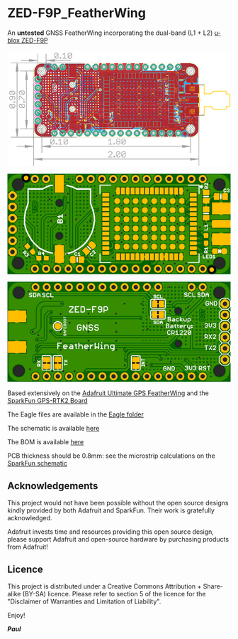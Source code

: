# ZED-F9P_FeatherWing


An **untested** GNSS FeatherWing incorporating the dual-band (L1 + L2) [u-blox ZED-F9P](https://www.u-blox.com/en/product/zed-f9p-module)

![Dimensions](https://github.com/PaulZC/ZED-F9P_FeatherWing/blob/master/img/Dimensions.PNG)

![Top](https://github.com/PaulZC/ZED-F9P_FeatherWing/blob/master/img/Top.JPG)

![Bottom](https://github.com/PaulZC/ZED-F9P_FeatherWing/blob/master/img/Bottom.JPG)

Based extensively on the [Adafruit Ultimate GPS FeatherWing](https://www.adafruit.com/product/3133) and the
[SparkFun GPS-RTK2 Board](https://www.sparkfun.com/products/15136)

The Eagle files are available in the [Eagle folder](https://github.com/PaulZC/ZED-F9P_FeatherWing/tree/master/Eagle)

The schematic is available [here](https://github.com/PaulZC/ZED-F9P_FeatherWing/blob/master/img/Schematic.PNG)

The BOM is available [here](https://github.com/PaulZC/ZED-F9P_FeatherWing/blob/master/BOM.pdf)

PCB thickness should be 0.8mm: see the microstrip calculations on the [SparkFun schematic](https://cdn.sparkfun.com/assets/9/a/0/0/a/Qwiic_GPS-RTK2_-_ublox_ZED-F9P.pdf)

## Acknowledgements

This project would not have been possible without the open source designs kindly provided by both Adafruit and SparkFun. Their work is gratefully acknowledged.

Adafruit invests time and resources providing this open source design, please support Adafruit and open-source hardware by purchasing products from Adafruit!

## Licence

This project is distributed under a Creative Commons Attribution + Share-alike (BY-SA) licence.
Please refer to section 5 of the licence for the "Disclaimer of Warranties and Limitation of Liability".

Enjoy!

**_Paul_**


